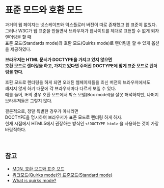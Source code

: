 # 표준 모드와 호환 모드

과거의 웹 페이지는 넷스케이프와 익스플로러 버전이 따로 존재했고 웹 표준이 없었다.  
그러나 W3C가 웹 표준을 만들면서 브라우저가 웹사이트를 제대로 표현할 수 없게 되자 렌더링을 할 때  
표준 모드(Standards mode)와 호환 모드(Quirks mode)로 렌더링을 할 수 있게 옵션을 제공하였다.

**브라우저는 HTML 문서가 DOCTYPE을 가지고 있지 않으면  
호환 모드로 렌더링을 하고, 가지고 있다면 주어진 DOCTYPE에 맞게 표준 모드로 렌더링을 한다**.  

호환 모드로 렌더링을 하게 되면 오래된 웹페이지들을 최신 버전의 브라우저에서도  
깨지지 않게 하기 때문에 각 브라우저마다 다르게 보일 수 있다.  
예를 들어, IE의 경우 호환 모드에서 박스 모델(Box model)을 잘못 해석하지만, 나머지 브라우저들은 그렇지 않다.

결론적으로, 정말 특별한 경우가 아니라면  
DOCTYPE을 명시하여 브라우저가 표준 모드로 렌더링 하게 하자.  
현재 시점에서 HTML5에서 권장하는 방식인 `<!DOCTYPE html>` 을 사용하는 것이 가장 바람직하다.

<br>

## 참고

* [MDN, 호환 모드와 표준 모드](https://developer.mozilla.org/ko/docs/Web/HTML/Quirks_Mode_and_Standards_Mode)
* [쿼크모드(Quirks mode)와 표준모드(Standard mode)](http://chongmoa.com/441)
* [What is quirks mode?](https://stackoverflow.com/questions/1695787/what-is-quirks-mode)
